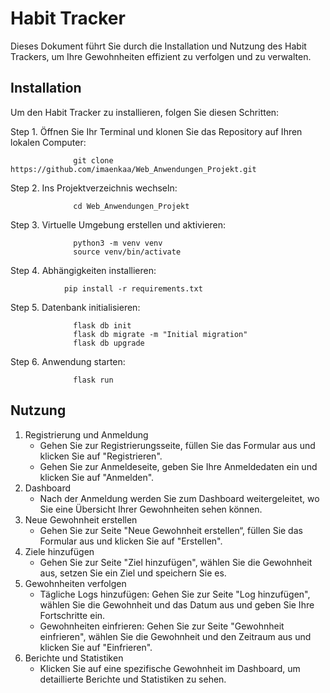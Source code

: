 # Habit Tracker

Dieses Dokument führt Sie durch die Installation und Nutzung des Habit Trackers, um Ihre Gewohnheiten effizient zu verfolgen und zu verwalten.

## Installation

Um den Habit Tracker zu installieren, folgen Sie diesen Schritten:

Step 1.	Öffnen Sie Ihr Terminal und klonen Sie das Repository auf Ihren lokalen Computer:

                  git clone https://github.com/imaenkaa/Web_Anwendungen_Projekt.git

Step 2.	Ins Projektverzeichnis wechseln:

                  cd Web_Anwendungen_Projekt
  	
Step 3.	Virtuelle Umgebung erstellen und aktivieren:

                  python3 -m venv venv 
                  source venv/bin/activate
  	
Step 4.	Abhängigkeiten installieren:

  	            pip install -r requirements.txt

Step 5.	Datenbank initialisieren:

                  flask db init
                  flask db migrate -m "Initial migration"
                  flask db upgrade

Step 6.	Anwendung starten:

                  flask run

## Nutzung

1.	Registrierung und Anmeldung
    -	Gehen Sie zur Registrierungsseite, füllen Sie das Formular aus und klicken Sie auf "Registrieren".
    - Gehen Sie zur Anmeldeseite, geben Sie Ihre Anmeldedaten ein und klicken Sie auf "Anmelden".
2.	Dashboard
    -	Nach der Anmeldung werden Sie zum Dashboard weitergeleitet, wo Sie eine Übersicht Ihrer Gewohnheiten sehen können.
3.	Neue Gewohnheit erstellen
    -	Gehen Sie zur Seite "Neue Gewohnheit erstellen“, füllen Sie das Formular aus und klicken Sie auf "Erstellen".
4.	Ziele hinzufügen
    -	Gehen Sie zur Seite "Ziel hinzufügen", wählen Sie die Gewohnheit aus, setzen Sie ein Ziel und speichern Sie es.
5.	Gewohnheiten verfolgen
    -	Tägliche Logs hinzufügen: Gehen Sie zur Seite "Log hinzufügen", wählen Sie die Gewohnheit und das Datum aus und geben Sie Ihre Fortschritte ein.
    -	Gewohnheiten einfrieren: Gehen Sie zur Seite "Gewohnheit einfrieren", wählen Sie die Gewohnheit und den Zeitraum aus und klicken Sie auf "Einfrieren".
6.	Berichte und Statistiken
    -	Klicken Sie auf eine spezifische Gewohnheit im Dashboard, um detaillierte Berichte und Statistiken zu sehen.

